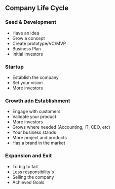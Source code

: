 <link rel="stylesheet" href="../style.css">

## Company Life Cycle

### Seed & Development
* Have an idea
* Grow a concept
* Create prototype/VC/MVP
* Business Plan
* Initial investors

### Startup
* Establish the company
* Set your vision
* More investors

### Growth adn Establishment
* Engage with customers
* Validate your product
* More investors
* Grows where needed (Accounting, IT, CEO, etc)
* Your business stands
* More project and products
* Has a brand in the market

### Expansion and Exit
* To big to fail
* Less responsibility's
* Selling the company
* Achieved Goals
